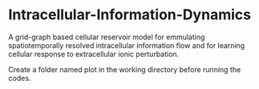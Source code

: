 # Intracellular-Information-Dynamics
A grid-graph based cellular reservoir model for emmulating spatiotemporally resolved intracellular information flow and for learning cellular response to extracellular ionic perturbation.

Create a folder named plot in the working directory before running the codes.

